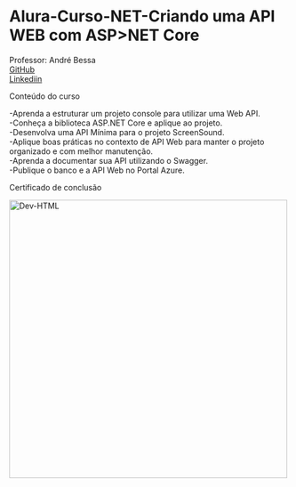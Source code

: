 # Alura-Curso-NET-Criando uma API WEB com ASP>NET Core

 Professor: André Bessa<br>
 [GitHub](https://github.com/bessax)<br>
 [Linkediin](https://www.linkedin.com/search/results/all/?fetchDeterministicClustersOnly=true&heroEntityKey=urn%3Ali%3Afsd_profile%3AACoAAAV--6UB80OBaKibLWGKUFuRrEGEb-gX1VI&keywords=andr%C3%A9%20bessa&origin=RICH_QUERY_SUGGESTION&position=0&searchId=7c144cf1-9d88-47b2-9c1d-e3762744a5d2&sid=adZ&spellCorrectionEnabled=false)<br>

Conteúdo do curso

-Aprenda a estruturar um projeto console para utilizar uma Web API.<br>
-Conheça a biblioteca ASP.NET Core e aplique ao projeto.<br>
-Desenvolva uma API Mínima para o projeto ScreenSound.<br>
-Aplique boas práticas no contexto de API Web para manter o projeto organizado e com melhor manutenção.<br>
-Aprenda a documentar sua API utilizando o Swagger.<br>
-Publique o banco e a API Web no Portal Azure.<br>

Certificado de conclusão<br>

<img align="center" alt="Dev-HTML" height="500em" src="https://github.com/FabioNunesDEV/Certificados/blob/main/F%C3%A1bio%20Vicente%20Nunes%20-%20Curso%20.NET%206_%20criando%20uma%20web%20API%20-%20Alura.png">